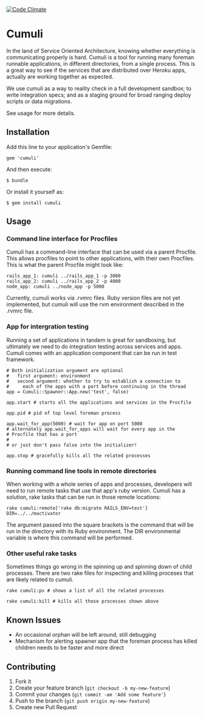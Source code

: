 [![Code Climate](https://codeclimate.com/github/socialchorus/cumuli.png)](https://codeclimate.com/github/socialchorus/cumuli)

# Cumuli

In the land of Service Oriented Architecture, knowing whether everything
is communicating properly is hard. Cumuli is a tool for running many
foreman runnable applications, in different directories, from a single
process. This is a great way to see if the services that are distributed
over Heroku apps, actually are working together as expected.

We use cumuli as a way to reality check in a full development
sandbox; to write integration specs; and as a staging ground for broad
ranging deploy scripts or data migrations.

See usage for more details.


## Installation

Add this line to your application's Gemfile:

    gem 'cumuli'

And then execute:

    $ bundle

Or install it yourself as:

    $ gem install cumuli

## Usage

### Command line interface for Procfiles

Cumuli has a command-line interface that can be used via
a parent Procfile. This allows procfiles to point to other
applications, with their own Procfiles. This is what the parent
 Procfile might look like:

    rails_app_1: cumuli ../rails_app_1 -p 3000
    rails_app_2: cumuli ../rails_app_2 -p 4000
    node_app: cumuli ../node_app -p 5000

Currently, cumuli works via .rvmrc files. Ruby version files are not
yet implemented, but cumuli will use the rvm environment described in
the .rvmrc file.

### App for intergration testing

Running a set of applications in tandem is great for sandboxing, but
ultimately we need to do integration testing across services and apps.
Cumuli comes with an application component that can be run in test
framework.

    # Both initialization argument are optional
    #   first argument: environment
    #   second argument: whether to try to establish a connection to
    #     each of the apps with a port before continuing in the thread
    app = Cumuli::Spawner::App.new('test', false)

    app.start # starts all the applications and services in the Procfile

    app.pid # pid of top level foreman process

    app.wait_for_app(5000) # wait for app on port 5000
    # alternately app.wait_for_apps will wait for every app in the
    # Procfile that has a port
    #
    # or just don't pass false into the initializer!

    app.stop # gracefully kills all the related processes

### Running command line tools in remote directories

When working with a whole series of apps and processes, developers will need to run remote tasks that use that app's ruby version.
Cumuli has a solution, rake tasks that can be run in those remote locations:

    rake cumuli:remote['rake db:migrate RAILS_ENV=test'] DIR=../../mactivator

The argument passed into the square brackets is the command that will be run in the directory with its Ruby environment. The DIR environmental
variable is where this command will be performed.

### Other useful rake tasks

Sometimes things go wrong in the spinning up and spinning down of child processes. There are two rake files for inspecting and killing proceses that
are likely related to cumuli.

    rake cumuli:ps # shows a list of all the related processes

    rake cumuli:kill # kills all those processes shown above

## Known Issues

* An occasional orphan will be left around, still debugging
* Mechanism for alerting spawner app that the foreman process has killed
  children needs to be faster and more direct

## Contributing

1. Fork it
2. Create your feature branch (`git checkout -b my-new-feature`)
3. Commit your changes (`git commit -am 'Add some feature'`)
4. Push to the branch (`git push origin my-new-feature`)
5. Create new Pull Request
